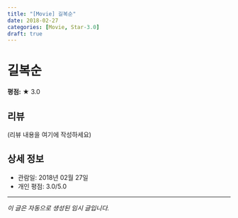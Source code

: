 ```yaml
---
title: "[Movie] 길복순"
date: 2018-02-27
categories: [Movie, Star-3.0]
draft: true
---
```


# 길복순

**평점:** ★ 3.0

## 리뷰

(리뷰 내용을 여기에 작성하세요)

## 상세 정보

- 관람일: 2018년 02월 27일
- 개인 평점: 3.0/5.0

---

*이 글은 자동으로 생성된 임시 글입니다.*
